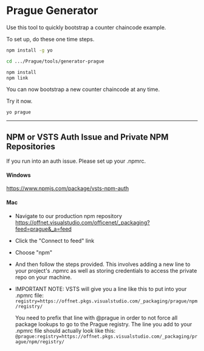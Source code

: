 # Prague Generator

Use this tool to quickly bootstrap a counter chaincode example.

To set up, do these one time steps.
````bash
npm install -g yo

cd .../Prague/tools/generator-prague

npm install
npm link
````


You can now bootstrap a new counter chaincode at any time. 

Try it now.
````bash
yo prague
````
---

## NPM or VSTS Auth Issue and Private NPM Repositories

If you run into an auth issue. Please set up your .npmrc.

#### Windows
https://www.npmjs.com/package/vsts-npm-auth

#### Mac

* Navigate to our production npm repository https://offnet.visualstudio.com/officenet/_packaging?feed=prague&_a=feed
* Click the "Connect to feed" link
* Choose "npm"
* And then follow the steps provided. This involves adding a new line to your project's .npmrc as well as storing credentials to access the private repo on your machine.
* IMPORTANT NOTE: VSTS will give you a line like this to put into your .npmrc file:
  `registry=https://offnet.pkgs.visualstudio.com/_packaging/prague/npm/registry/`
  
  You need to prefix that line with @prague in order to not force all package lookups to go to the Prague registry. The line you add to your .npmrc file should actually look like this:
  `@prague:registry=https://offnet.pkgs.visualstudio.com/_packaging/prague/npm/registry/`
